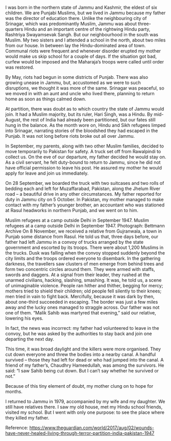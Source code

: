 I was born in the northern state of Jammu and Kashmir, the eldest of six children. We are Punjabi Muslims, but we lived in Jammu because my father was the director of education there. Unlike the neighbouring city of Srinagar, which was predominantly Muslim, Jammu was about three-quarters Hindu and an important centre of the rightwing Hindu party, Rashtriya Swayamsevak Sangh. But our neighbourhood in the south was Muslim. My two sisters and I attended a school in the north, about two miles from our house. In between lay the Hindu-dominated area of town. Communal riots were frequent and whenever disorder erupted my mother would make us skip school for a couple of days. If the situation got bad, curfew would be imposed and the Maharaja’s troops were called until order was restored.

By May, riots had begun in some districts of Punjab. There was also growing unease in Jammu, but, accustomed as we were to such disruptions, we thought it was more of the same. Srinagar was peaceful, so we moved in with an aunt and uncle who lived there, planning to return home as soon as things calmed down.

At partition, there was doubt as to which country the state of Jammu would join. It had a Muslim majority, but its ruler, Hari Singh, was a Hindu. By mid-August, the rest of India had already been partitioned, but our fates still hung in the balance. As the month wore on, Hindu and Sikh refugees limped into Srinagar, narrating stories of the bloodshed they had escaped in the Punjab. It was not long before riots broke out all over Jammu.

In September, my parents, along with two other Muslim families, decided to move temporarily to Pakistan for safety. A truck set off from Rawalpindi to collect us. On the eve of our departure, my father decided he would stay on. As a civil servant, he felt duty-bound to return to Jammu, since he did not have official permission to leave his post. He assured my mother he would apply for leave and join us immediately.

On 28 September, we boarded the truck with two suitcases and two rolls of bedding each and left for Muzaffarabad, Pakistan, along the Jhelum River road – a beautiful drive in any other circumstances. My father reported for duty in Jammu city on 5 October. In Pakistan, my mother managed to make contact with my father’s younger brother, an accountant who was stationed at Rasul headworks in northern Punjab, and we went on to him.

Muslim refugees at a camp outside Delhi in September 1947.
Muslim refugees at a camp outside Delhi in September 1947. Photograph: Bettmann Archive
On 8 November, we received a relative from Gujranwala, a town in Punjab some distance from Rasul. He told us that, three days before, our father had left Jammu in a convoy of trucks arranged by the state government and escorted by its troops. There were about 1,200 Muslims in the trucks. Dusk was falling when the convoy stopped suddenly beyond the city limits and the troops ordered everyone to disembark. In the gathering darkness, the travellers saw clusters of men emerge from behind trees and form two concentric circles around them. They were armed with staffs, swords and daggers. At a signal from their leader, they rushed at the unarmed civilians, hacking, slashing, smashing. It was, he told us, a scene of unimaginable violence. People ran hither and thither, begging for mercy; mothers tried to shield their children; old people fell silently to their knees; men tried in vain to fight back. Mercifully, because it was dark by then, about one-third succeeded in escaping. The border was just a few miles away and the lucky ones managed to straggle across. Our father was not one of them. “Malik Sahib was martyred that evening,” said our relative, lowering his eyes.

In fact, the news was incorrect: my father had volunteered to leave in the convoy, but he was asked by the authorities to stay back and join one departing the next day.

This time, it was broad daylight and the killers were more organised. They cut down everyone and threw the bodies into a nearby canal. A handful survived – those they had left for dead or who had jumped into the canal. A friend of my father’s, Chaudhry Hameedullah, was among the survivors. He said: “I saw Sahib being cut down. But I can’t say whether he survived or not.”

Because of this tiny element of doubt, my mother clung on to hope for months.

I returned to Jammu in 1979, accompanied by my wife and my daughter. We still have relatives there. I saw my old house, met my Hindu school friends, visited my school. But I went with only one purpose: to see the place where they killed my father.


Reference: https://www.theguardian.com/world/2017/aug/02/wounds-have-never-healed-living-through-terror-partition-india-pakistan-1947
